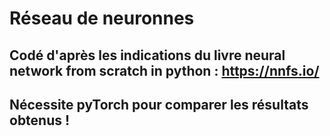 # Réseau de neuronnes

## Codé d'après les indications du livre neural network from scratch in python : https://nnfs.io/

## Nécessite pyTorch pour comparer les résultats obtenus !